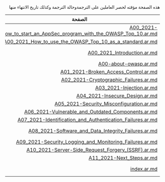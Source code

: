 <div dir="rtl" align='right'>
  
هذه الصفحة مؤقته لحصر العاملين على الترجمةوحالة الترجمة وكذلك تاريخ الانتهاء منها

| الصفحة                                                                                                                                                | المترجم      | المدقق | الحالة     | تاريخ الانتهاء |
|-------------------------------------------------------------------------------------------------------------------------------------------------------|--------------|--------|------------|----------------|
| [A00_2021-How_to_start_an_AppSec_program_with_the_OWASP_Top_10.ar.md](/2021/docs/A00_2021-How_to_start_an_AppSec_program_with_the_OWASP_Top_10.ar.md) |              |        |            |                |
| [A00_2021_How_to_use_the_OWASP_Top_10_as_a_standard.ar.md](/2021/docs/A00_2021_How_to_use_the_OWASP_Top_10_as_a_standard.ar.md)                       |              |        |            |                |
| [A00_2021_Introduction.ar.md](/2021/docs/A00_2021_Introduction.ar.md)                                                                                 | مالك الدوسري |        | جاري العمل | 15/09/2021     |
| [A00-about-owasp.ar.md](/2021/docs/A00-about-owasp.ar.md)                                                                                             |              |        |            |                |
| [A01_2021-Broken_Access_Control.ar.md](/2021/docs/A01_2021-Broken_Access_Control.ar.md)                                                               |              |        |            |                |
| [A02_2021-Cryptographic_Failures.ar.md](/2021/docs/A02_2021-Cryptographic_Failures.ar.md)                                                             |              |        |            |                |
| [A03_2021-Injection.ar.md](/2021/docs/A03_2021-Injection.ar.md)                                                                                       |              |        |            |                |
| [A04_2021-Insecure_Design.ar.md](/2021/docs/A04_2021-Insecure_Design.ar.md)                                                                           |              |        |            |                |
| [A05_2021-Security_Misconfiguration.ar.md](/2021/docs/A05_2021-Security_Misconfiguration.ar.md)                                                       |              |        |            |                |
| [A06_2021-Vulnerable_and_Outdated_Components.ar.md](/2021/docs/A06_2021-Vulnerable_and_Outdated_Components.ar.md)                                     |              |        |            |                |
| [A07_2021-Identification_and_Authentication_Failures.ar.md](/2021/docs/A07_2021-Identification_and_Authentication_Failures.ar.md)                     |              |        |            |                |
| [A08_2021-Software_and_Data_Integrity_Failures.ar.md](/2021/docs/A08_2021-Software_and_Data_Integrity_Failures.ar.md)                                 | الجوهرة السبيعي |      |     جاري العمل         |       15/09/2021 |            |                |
| [A09_2021-Security_Logging_and_Monitoring_Failures.ar.md](/2021/docs/A09_2021-Security_Logging_and_Monitoring_Failures.ar.md)                         |              |        |            |                |
| [A10_2021-Server-Side_Request_Forgery_(SSRF).ar.md](/2021/docs/A10_2021-Server-Side_Request_Forgery_(SSRF).ar.md)                                     |              |        |            |                |
| [A11_2021-Next_Steps.ar.md](/2021/docs/A11_2021-Next_Steps.ar.md)                                                                                     |              |        |            |                |
| [index.ar.md](/2021/docs/index.ar.md)                                                                                                                 | مالك الدوسري |        | جاري العمل | 15/09/2021     |

